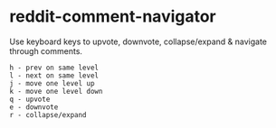 # reddit-comment-navigator
Use keyboard keys to upvote, downvote, collapse/expand & navigate through comments.

```
h - prev on same level
l - next on same level
j - move one level up
k - move one level down
q - upvote
e - downvote
r - collapse/expand
```
